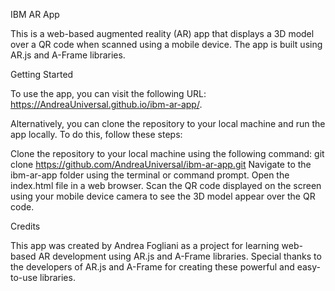 
IBM AR App

This is a web-based augmented reality (AR) app that displays a 3D model over a QR code when scanned using a mobile device. The app is built using AR.js and A-Frame libraries.

Getting Started

To use the app, you can visit the following URL: https://AndreaUniversal.github.io/ibm-ar-app/.

Alternatively, you can clone the repository to your local machine and run the app locally. To do this, follow these steps:

Clone the repository to your local machine using the following command: git clone https://github.com/AndreaUniversal/ibm-ar-app.git
Navigate to the ibm-ar-app folder using the terminal or command prompt.
Open the index.html file in a web browser.
Scan the QR code displayed on the screen using your mobile device camera to see the 3D model appear over the QR code.

Credits

This app was created by Andrea Fogliani as a project for learning web-based AR development using AR.js and A-Frame libraries. Special thanks to the developers of AR.js and A-Frame for creating these powerful and easy-to-use libraries.
